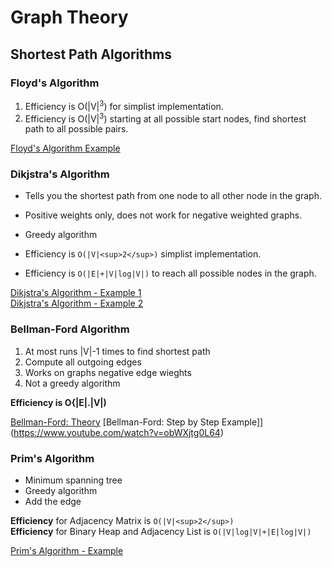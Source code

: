 # Graph Theory

## Shortest Path Algorithms
### Floyd's Algorithm
1. Efficiency is O(|V|<sup>3</sup>) for simplist implementation.
2. Efficiency is O(|V|<sup>3</sup>) starting at all possible start nodes, find shortest path to all possible pairs.

[Floyd's Algorithm Example](https://www.youtube.com/watch?v=t3mf2Vu9wA4)

### Dikjstra's Algorithm
* Tells you the shortest path from one node to all other node in the graph.
* Positive weights only, does not work for negative weighted graphs.
* Greedy algorithm

* Efficiency is `O(|V|<sup>2</sup>)` simplist implementation.  
* Efficiency is `O(|E|+|V|log|V|)` to reach all possible nodes in the graph.  


[Dikjstra's Algorithm - Example 1](https://www.youtube.com/watch?v=_lHSawdgXpI)   
[Dikjstra's Algorithm - Example 2](https://www.youtube.com/watch?v=WN3Rb9wVYDY)   

### Bellman-Ford Algorithm
1. At most runs |V|-1 times to find shortest path
2. Compute all outgoing edges
3. Works on graphs negative edge wieghts
5. Not a greedy algorithm

**Efficiency is O{|E|.|V|)**

[Bellman-Ford: Theory](https://www.youtube.com/watch?v=9PHkk0UavIM)
[Bellman-Ford: Step by Step Example]](https://www.youtube.com/watch?v=obWXjtg0L64)

### Prim's Algorithm
* Minimum spanning tree
* Greedy algorithm
* Add the edge

**Efficiency** for Adjacency Matrix is `O(|V|<sup>2</sup>)`  
**Efficiency** for Binary Heap and Adjacency List is `O(|V|log|V|+|E|log|V|)`

[Prim's Algorithm - Example](https://www.youtube.com/watch?v=cplfcGZmX7I)
